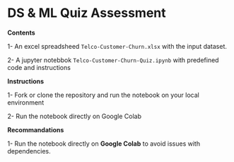 # **DS &amp; ML Quiz Assessment**

**Contents**

1- An excel spreadsheed `Telco-Customer-Churn.xlsx` with the input dataset.

2- A jupyter notebbok `Telco-Customer-Churn-Quiz.ipynb` with predefined code and instructions 

**Instructions**

1- Fork or clone the repository and run the notebook on your local environment

2- Run the notebook directly on Google Colab

**Recommandations**

1- Run the notebook directly on **Google Colab** to avoid issues with dependencies.
